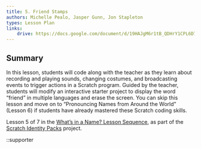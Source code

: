 ```yaml
---
title: 5. Friend Stamps
authors: Michelle Pealo, Jasper Gunn, Jon Stapleton
types: Lesson Plan
links:
    drive: https://docs.google.com/document/d/19HAJgM6r1tB_QDHrY1CPL6D7Sm7gSIVUJDyBnS3FBjI/edit#heading=h.joty0v63l5oi
---
```


## Summary

In this lesson, students will code along with the teacher as they learn about recording and playing sounds, changing costumes, and broadcasting events to trigger actions in a Scratch program. Guided by the teacher, students will modify an interactive starter project to display the word “friend” in multiple languages and erase the screen. You can skip this lesson and move on to “Pronouncing Names from Around the World” (Lesson 6) if students have already mastered these Scratch coding skills.

Lesson 5 of 7 in the [What’s in a Name? Lesson Sequence](/library/browse/scratch-identity-packs/whats-in-a-name), as part of the [Scratch Identity Packs](/library/browse/scratch-identity-packs) project.

::supporter